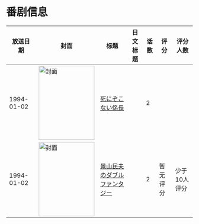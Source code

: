 # 番剧信息

|放送日期|封面|标题|日文标题|话数|评分|评分人数|
|---|---|---|---|---|---|---|
|1994-01-02|<img src="//lain.bgm.tv/pic/cover/c/bd/e0/112152_JH3eF.jpg" alt="封面" style="width:150px;height:200px;object-fit:cover;">|[死にぞこない係長](https://bangumi.tv/subject/112152)||2|||
|1994-01-02|<img src="//lain.bgm.tv/pic/cover/c/66/9e/300775_L3Yy6.jpg" alt="封面" style="width:150px;height:200px;object-fit:cover;">|[景山民夫のダブルファンタジー](https://bangumi.tv/subject/300775)||2|暂无评分|少于10人评分|
